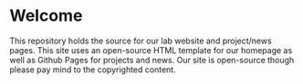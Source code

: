 # Welcome

This repository holds the source for our lab website and project/news pages. This site uses an open-source HTML template for our homepage as well as Github Pages for projects and news. Our site is open-source though please pay mind to the copyrighted content.
